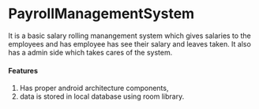 # PayrollManagementSystem
It is a basic salary rolling manangement system which gives salaries to the employees and has employee has see their salary and leaves taken.
It also has a admin side which takes cares of the system.

#### Features
1. Has proper android architecture components,
2. data is stored in local database using room library.
